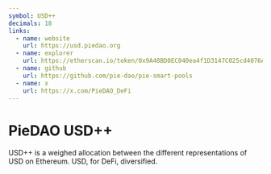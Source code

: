 ```yaml
---
symbol: USD++
decimals: 18
links:
  - name: website
    url: https://usd.piedao.org
  - name: explorer
    url: https://etherscan.io/token/0x9A48BD0EC040ea4f1D3147C025cd4076A2e71e3e
  - name: github
    url: https://github.com/pie-dao/pie-smart-pools
  - name: x
    url: https://x.com/PieDAO_DeFi
---
```


# PieDAO USD++

USD++ is a weighed allocation between the different representations of USD on Ethereum. USD, for DeFi, diversified.
